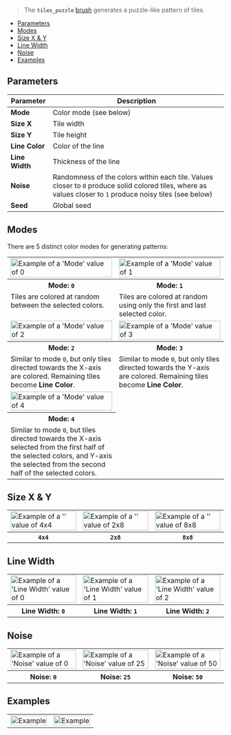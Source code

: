 > The **`tiles_puzzle`** [brush](Brush-Shaders) generates a puzzle-like pattern of tiles.

<!-- TOC -->
- [Parameters](#parameters)
- [Modes](#modes)
- [Size X & Y](#size-x--y)
- [Line Width](#line-width)
- [Noise](#noise)
- [Examples](#examples)

## Parameters

Parameter | Description
--------- | -----------
**Mode** | Color mode (see below)
**Size X** | Tile width
**Size Y** | Tile height
**Line Color** | Color of the line
**Line Width** | Thickness of the line
**Noise** | Randomness of the colors within each tile. Values closer to `0` produce solid colored tiles, where as values closer to `1` produce noisy tiles (see below)
**Seed** | Global seed

## Modes

There are 5 distinct color modes for generating patterns:

<!-- SAMPLE tiles_puzzle mode 2 -->
<table>
	<tr>
		<td width="50%"><img width="100%" src="https://s3.amazonaws.com/misc.lachlanmcdonald.com/magicavoxel-shaders/0.11.0/tiles_puzzle_mode_0.png" alt="Example of a 'Mode' value of 0"></td>
		<td width="50%"><img width="100%" src="https://s3.amazonaws.com/misc.lachlanmcdonald.com/magicavoxel-shaders/0.11.0/tiles_puzzle_mode_1.png" alt="Example of a 'Mode' value of 1"></td>
	</tr>
	<tr>
		<th>Mode: <code>0</code></th>
		<th>Mode: <code>1</code></th>
	</tr>
	<tr>
		<td valign="top">Tiles are colored at random between the selected colors.</td>
		<td valign="top">Tiles are colored at random using only the first and last selected color.</td>
	</tr>
	<tr>
		<td width="50%"><img width="100%" src="https://s3.amazonaws.com/misc.lachlanmcdonald.com/magicavoxel-shaders/0.11.0/tiles_puzzle_mode_2.png" alt="Example of a 'Mode' value of 2"></td>
		<td width="50%"><img width="100%" src="https://s3.amazonaws.com/misc.lachlanmcdonald.com/magicavoxel-shaders/0.11.0/tiles_puzzle_mode_3.png" alt="Example of a 'Mode' value of 3"></td>
	</tr>
	<tr>
		<th>Mode: <code>2</code></th>
		<th>Mode: <code>3</code></th>
	</tr>
	<tr>
		<td valign="top">Similar to mode <code>0</code>, but only tiles directed towards the X-axis are colored. Remaining tiles become <strong>Line Color</strong>.</td>
		<td valign="top">Similar to mode <code>0</code>, but only tiles directed towards the Y-axis are colored. Remaining tiles become <strong>Line Color</strong>.</td>
	</tr>
	<tr>
		<td width="50%"><img width="100%" src="https://s3.amazonaws.com/misc.lachlanmcdonald.com/magicavoxel-shaders/0.11.0/tiles_puzzle_mode_4.png" alt="Example of a 'Mode' value of 4"></td>
	</tr>
	<tr>
		<th>Mode: <code>4</code></th>
	</tr>
	<tr>
		<td valign="top">Similar to mode <code>0</code>, but tiles directed towards the X-axis selected from the first half of the selected colors, and Y-axis the selected from the second half of the selected colors.</td>
	</tr>
</table>
<!-- END -->

## Size X & Y

<!-- SAMPLE tiles_puzzle variations 3 -->
<table>
	<tr>
		<td width="33.33%"><img width="100%" src="https://s3.amazonaws.com/misc.lachlanmcdonald.com/magicavoxel-shaders/0.11.0/tiles_puzzle_4x4.png" alt="Example of a '' value of 4x4"></td>
		<td width="33.33%"><img width="100%" src="https://s3.amazonaws.com/misc.lachlanmcdonald.com/magicavoxel-shaders/0.11.0/tiles_puzzle_2x8.png" alt="Example of a '' value of 2x8"></td>
		<td width="33.33%"><img width="100%" src="https://s3.amazonaws.com/misc.lachlanmcdonald.com/magicavoxel-shaders/0.11.0/tiles_puzzle_8x8.png" alt="Example of a '' value of 8x8"></td>
	</tr>
	<tr>
		<th><code>4x4</code></th>
		<th><code>2x8</code></th>
		<th><code>8x8</code></th>
	</tr>
</table>
<!-- END -->

## Line Width

<!-- SAMPLE tiles_puzzle line_width 3 -->
<table>
	<tr>
		<td width="33.33%"><img width="100%" src="https://s3.amazonaws.com/misc.lachlanmcdonald.com/magicavoxel-shaders/0.11.0/tiles_puzzle_line_0.png" alt="Example of a 'Line Width' value of 0"></td>
		<td width="33.33%"><img width="100%" src="https://s3.amazonaws.com/misc.lachlanmcdonald.com/magicavoxel-shaders/0.11.0/tiles_puzzle_line_1.png" alt="Example of a 'Line Width' value of 1"></td>
		<td width="33.33%"><img width="100%" src="https://s3.amazonaws.com/misc.lachlanmcdonald.com/magicavoxel-shaders/0.11.0/tiles_puzzle_line_2.png" alt="Example of a 'Line Width' value of 2"></td>
	</tr>
	<tr>
		<th>Line Width: <code>0</code></th>
		<th>Line Width: <code>1</code></th>
		<th>Line Width: <code>2</code></th>
	</tr>
</table>
<!-- END -->

## Noise

<!-- SAMPLE tiles_puzzle noise 3 -->
<table>
	<tr>
		<td width="33.33%"><img width="100%" src="https://s3.amazonaws.com/misc.lachlanmcdonald.com/magicavoxel-shaders/0.11.0/tiles_puzzle_noise_0.png" alt="Example of a 'Noise' value of 0"></td>
		<td width="33.33%"><img width="100%" src="https://s3.amazonaws.com/misc.lachlanmcdonald.com/magicavoxel-shaders/0.11.0/tiles_puzzle_noise_25.png" alt="Example of a 'Noise' value of 25"></td>
		<td width="33.33%"><img width="100%" src="https://s3.amazonaws.com/misc.lachlanmcdonald.com/magicavoxel-shaders/0.11.0/tiles_puzzle_noise_50.png" alt="Example of a 'Noise' value of 50"></td>
	</tr>
	<tr>
		<th>Noise: <code>0</code></th>
		<th>Noise: <code>25</code></th>
		<th>Noise: <code>50</code></th>
	</tr>
</table>
<!-- END -->

## Examples

<!-- SAMPLE tiles_puzzle examples 2 -->
<table>
	<tr>
		<td width="50%"><img width="100%" src="https://s3.amazonaws.com/misc.lachlanmcdonald.com/magicavoxel-shaders/0.10.5/tiles_puzzle_example0.jpg" alt="Example"></td>
		<td width="50%"><img width="100%" src="https://s3.amazonaws.com/misc.lachlanmcdonald.com/magicavoxel-shaders/0.10.5/tiles_puzzle_example1.jpg" alt="Example"></td>
	</tr>
</table>
<!-- END -->
